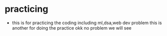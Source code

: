 # practicing
* this is for practicing the coding including ml,dsa,web dev problem 
this is another  for doing the practice  okk no problem we will see 
